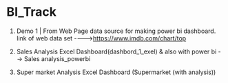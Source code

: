# BI_Track
1) Demo 1 | From Web Page data source for making power bi dashboard.
link of web data set ---->https://www.imdb.com/chart/top

2) Sales Analysis Excel Dashboard(dashbord_1_exel) & also with power bi --> Sales analysis_powerbi
3) Super market Analysis Excel Dashboard (Supermarket (with analysis))
